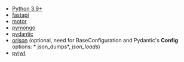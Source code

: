 - [Python 3.9+](https://www.python.org/downloads/)
- [fastapi](https://fastapi.tiangolo.com/)
- [motor](https://motor.readthedocs.io/en/stable/index.html)
- [pymongo](https://pymongo.readthedocs.io/en/stable/)
- [pydantic](https://pydantic-docs.helpmanual.io/)
- [orjson](https://github.com/ijl/orjson) (optional, need for BaseConfiguration and Pydantic's **Config** options: *
  json_dumps*, *json_loads*)
- [pyjwt](https://pyjwt.readthedocs.io/en/stable/)